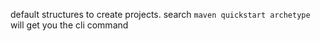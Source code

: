 default structures to create projects.
search `maven quickstart archetype` will get you the cli command